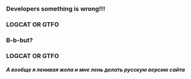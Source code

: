 <h3>Developers something is wrong!!!<br></h3>
<h3>LOGCAT OR GTFO<br></h3>
<h3>B-b-but?<br></h3>
<h3>LOGCAT OR GTFO<br></h3>
<h5>А вообще я ленивая жопа и мне лень делать русскую версию сайта<br></h5>
